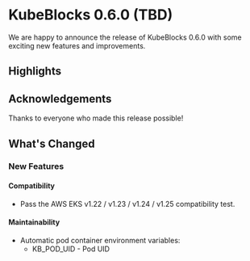 # KubeBlocks 0.6.0 (TBD)

We are happy to announce the release of KubeBlocks 0.6.0 with some exciting new features and improvements.

## Highlights

## Acknowledgements

Thanks to everyone who made this release possible!


## What's Changed


### New Features



#### Compatibility
- Pass the AWS EKS v1.22 / v1.23 / v1.24 / v1.25 compatibility test. 

#### Maintainability
* Automatic pod container environment variables:
  * KB_POD_UID - Pod UID
